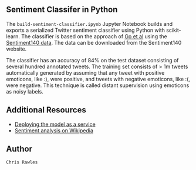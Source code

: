 ## Sentiment Classifer in Python
The `build-sentiment-classifier.ipynb` Jupyter Notebook builds and exports a serialized Twitter sentiment classifier using Python with scikit-learn. The classifier is based on the approach of [Go et al](http://cs.stanford.edu/people/alecmgo/papers/TwitterDistantSupervision09.pdf) using the [Sentiment140 data](http://help.sentiment140.com/for-students/). The data can be downloaded from the Sentiment140 website.

The classifier has an accuracy of 84% on the test dataset consisting of several hundred annotated tweets. The training set consists of > 1m tweets automatically generated by assuming that any tweet with positive emoticons, like :), were positive, and tweets with negative emoticons, like :(, were negative. This technique is called distant supervision using emoticons as noisy labels.

## Additional Resources
* [Deploying the model as a service](https://github.com/crawles/text-analytics-service-example)
* [Sentiment analysis on Wikipedia](https://en.wikipedia.org/wiki/Sentiment_analysis)

## Author
`Chris Rawles`
